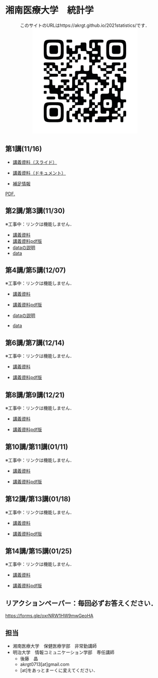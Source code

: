 # 湘南医療大学　統計学

<div style="text-align: center;">このサイトのURLはhttps://akrgt.github.io/2021statistics/です．</div>

<div align="center">
<img src="qr.png" title="講義サイトqrコード">
</div>





## 第1講(11/16)

* [講義資料（スライド）](https://github.com/akrgt/2021statistics/raw/gh-pages/slide/1st.pdf)

* [講義資料（ドキュメント）](https://github.com/akrgt/2021statistics/raw/gh-pages/pdf/print_1st.pdf)
* [補足情報](https://akrgt.github.io/2021statistics/page/1st)



<a href="https://github.com/akrgt/2021statistics/raw/gh-pages/slide/1st.pdf" target="_blank">PDF.</a>

## 第2講/第3講(11/30)

※工事中：リンクは機能しません．

* [講義資料]()
* [講義資料pdf版]()
* [dataの説明]()
* [data]()



## 第4講/第5講(12/07)

※工事中：リンクは機能しません．

* [講義資料]()

* [講義資料pdf版]()

* [dataの説明]()

* [data]()

  

## 第6講/第7講(12/14)

※工事中：リンクは機能しません．

* [講義資料]()

* [講義資料pdf版]()

  

## 第8講/第9講(12/21)

※工事中：リンクは機能しません．

* [講義資料]()

* [講義資料pdf版]()

  

## 第10講/第11講(01/11)

※工事中：リンクは機能しません．

* [講義資料]()

* [講義資料pdf版]()

  

## 第12講/第13講(01/18)

※工事中：リンクは機能しません．

* [講義資料]()

* [講義資料pdf版]()



## 第14講/第15講(01/25)

※工事中：リンクは機能しません．

* [講義資料]()

* [講義資料pdf版]()



## リアクションペーパー：毎回必ずお答えください．

https://forms.gle/oxrNRW1HW9mwGeoHA



## 担当

- 湘南医療大学　保健医療学部　非常勤講師
- 明治大学　情報コミュニケーション学部　専任講師
  - 後藤　晶
  - akrgt0713[at]gmail.com
  - [at]をあっとまーくに変えてください．
